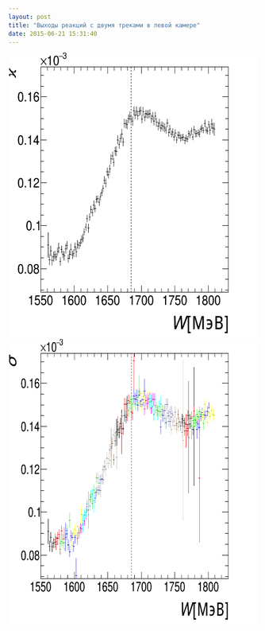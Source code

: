 ```yaml
---
layout: post
title: "Выходы реакций с двумя треками в левой камере"
date: 2015-06-21 15:31:40
---
```


<img src="/assets/c_combine.png" alt="" width="598" height="573" /><img src="/assets/c_l.png" alt="" width="698" height="573" />